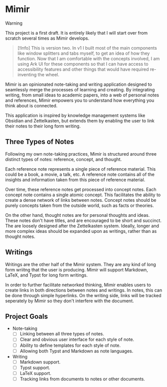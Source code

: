 # Mimir

> [!Warning]
> This project is a first draft. It is entirely likely that I will start over from scratch several times as Mimir develops.

> [!Info]
> This is version two. In v1 I built most of the main components like window splitters and tabs myself, to get an idea of how they function. Now that I am comfortable with the concepts involved, I am using Ark UI for these components so that I can have access to accessibility features and other things that would have required re-inventing the wheel.

Mimir is an opinionated note-taking and writing application designed to seamlessly merge the processes of learning and creating. By integrating writing, from small ideas to academic papers, into a web of personal notes and references, Mimir empowers you to understand how everything you think about is connected.

This application is inspired by knowledge management systems like Obsidian and Zettelkasten, but extends them by enabling the user to link their notes to their long form writing.

## Three Types of Notes

Following my own note-taking practices, Mimir is structured around three distinct types of notes: reference, concept, and thought.

Each reference note represents a single piece of reference material. This could be a book, a movie, a talk, etc. A reference note contains all of the insights and information taken from this piece of reference material.

Over time, these reference notes get processed into concept notes. Each concept note contains a single atomic concept. This facilitates the ability to create a dense network of links between notes. Concept notes should be purely concepts taken from the outside world, such as facts or theories.

On the other hand, thought notes are for personal thoughts and ideas. These notes don't have titles, and are encouraged to be short and succinct. The are loosely designed after the Zettelkasten system. Ideally, longer and more complex ideas should be expanded upon as writings, rather than as thought notes.

## Writings

Writings are the other half of the Mimir system. They are any kind of long form wriitng that the user is producing. Mimir will support Markdown, LaTeX, and Typst for long form writings.

In order to further facilitate networked thinking, Mimir enables users to create links in both directions between notes and writings. In notes, this can be done through simple hyperlinks. On the writing side, links will be tracked seperately by Mimir so they don't interfere with the document.

## Project Goals

- Note-taking
  - [ ] Linking between all three types of notes.
  - [ ] Clear and obvious user interface for each style of note.
  - [ ] Ability to define templates for each style of note.
  - [ ] Allowing both Typst and Markdown as note languages.
- Writing
  - [ ] Markdown support.
  - [ ] Typst support.
  - [ ] LaTeX support.
  - [ ] Tracking links from documents to notes or other documents.